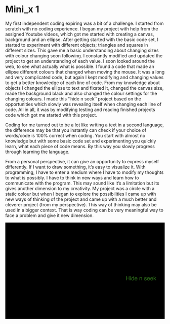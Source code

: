 # Mini_x 1

My first independent coding expiring was a bit of a challenge. I started from scratch with no coding experience. I began my project with help from the assigned Youtube videos, which got me started with creating a canvas, background and an ellipse. After getting started with the basic code set, I started to experiment with different objects; triangles and squares in different sizes. This gave me a basic understanding about changing sizes with colour changing soon following. I constantly modified and updated the project to get an understanding of each value. I soon looked around the web, to see what actually what is possible. I found a code that made an ellipse different colours that changed when moving the mouse. It was a long and very complicated code, but again I kept modifying and changing values to get a better knowledge of each line of code. From my knowledge about objects I changed the ellipse to text and fixated it, changed the canvas size, made the background black and also changed the colour settings for the changing colours. I made this ‘’hide n seek’’ project based on the opportunities which slowly was revealing itself when changing each line of code. All in all, it was by modifying testing and reading finished projects code which got me started with this project.

Coding for me turned out to be a lot like writing a text in a second language, the difference may be that you instantly can check if your choice of words/code is 100% correct when coding. You start with almost no knowledge but with some basic code set and experimenting you quickly learn, what each piece of code means. By this way you slowly progress through learning the language. 

From a personal perspective, it can give an opportunity to express myself differently. If I want to draw something, it’s easy to visualize it. With programming, I have to enter a medium where I have to modify my thoughts to what is possibly. I have to think in new ways and learn how to communicate with the program. This may sound like it’s a limitation but its gives another dimension to my creativity. My project was a circle with a static colour but when I began to explore the possibilities I came up with new ways of thinking of the project and came up with a much better and cleverer project (from my perspective). This way of thinking may also be used in a bigger context. That is way coding can be very meaningful way to face a problem and give it new dimension. 

![alt tekst](https://github.com/johanneswigh/-miniex/blob/master/EXE-1/Hidenseek.png?raw=true)
